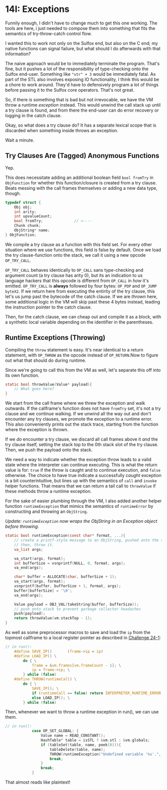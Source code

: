 # 14I: Exceptions

Funnily enough, I didn't have to change much to get this one working. The tools are here, i just needed to compose them into something that fits the semantics of try-throw-catch control flow.

I wanted this to work not only on the Sulfox end, but also on the C end; my native functions can signal failure, but what should I do afterwards with that information?

The naive approach would be to immediately terminate the program. That's fine, but it pushes a lot of the responsibility of type-checking onto the Sulfox end-user. Something like `"str" + 3` would be immediately fatal. As part of the STL also involves exposing IO functionality, I think this would be a chore to work around. They'd have to defensively program a lot of things before passing it to the Sulfox core operators. That's not great.

So, if there *is* something that is bad but not irrevocable, we have the VM throw a runtime *exception* instead. This would unwind the call stack up until a try clause is found, and from there the end-user can do error recovery or logging in the catch clause.

Okay, so what does a try clause do? It has a separate lexical scope that is discarded when something inside throws an exception.

Wait a minute.

## Try Clauses Are (Tagged) Anonymous Functions

Yep. 

This does necessitate adding an additional boolean field `bool fromTry` in `ObjFunction` for whether this function/closure is created from a try clause. Beats messing with the call frames themselves or adding a new data type, though.

```c
typedef struct {
    Obj obj;
    int arity;
    int upvalueCount;
    bool fromTry;              // <----
    Chunk chunk;
    ObjString* name;
} ObjFunction;
```

We compile a try clause as a function with this field set. For every other situation where we use functions, this field is false by default. Once we load the try clause-function onto the stack, we call it using a new opcode `OP_TRY_CALL`. 

`OP_TRY_CALL` behaves identically to `OP_CALL` sans type-checking and argument count (a try clause has arity 0), but its an indication to us language hackers that this opcode is different from `OP_CALL` in *how* it's emitted. `OP_TRY_CALL` is **always** followed by four bytes: `OP_POP` and `OP_JUMP` `byteX2`. If we return here from executing the entirity of the try clause, this let's us jump past the bytecode of the catch clause. If we are *thrown* here, some additional logic in the VM will skip past these 4 bytes instead, leading the instruction pointer to the catch clause.

Then, for the catch clause, we can cheap out and compile it as a block, with a synthetic local variable depending on the identifier in the parentheses.

## Runtime Exceptions (Throwing)

Compiling the `throw` statement is easy. It's near identical to a return statement, with `OP_THROW` as the opcode instead of `OP_RETURN`.Now to figure out what that should do during runtime. 

Since we're going to call this from the VM as well, let's separate this off into its own function.

```c
static bool throwValue(Value* payload){
    // What goes here?
}
```

We start from the call frame where we threw the exception and walk outwards. If the callframe's function does not have `fromTry` set, it's not a try clause and we continue walking. If we unwind all the way out and don't encounter any try clauses, we promote the exception to a runtime error. This also conveniently prints out the stack trace, starting from the function where the exception is thrown.

If we *do* encounter a try clause, we discard all call frames above it *and* the try clause itself, setting the stack top to the 0th stack slot of the try clause. Then, we push the payload onto the stack.

We need a way to indicate whether the exception throw leads to a valid state where the interpreter can continue executing. This is what the return value is for: `true` if the throw is caught and to continue execution, and `false` otherwise. The choice to have true indicate a successfully *caught* exception is a bit counterintuitive, but lines up with the semantics of `call` and `invoke` helper functions. That means that we can return a tail call to `throwValue` if these methods throw a runtime exception.

For the sake of easier plumbing through the VM, I also added another helper function `runtimeException` that mimics the semantics of `runtimeError` by constructing and throwing an `ObjString`.

*Update: `runtimeException` now wraps the ObjString in an Exception object before throwing.*

```c
static bool runtimeException(const char* format, ...){
    // create a printf-style message to an ObjString, pushed onto the stack
    // then, throw it.
    va_list args;

    va_start(args, format);
    int bufferSize = vsnprintf(NULL, 0, format, args);
    va_end(args);

    char* buffer = ALLOCATE(char, bufferSize + 1);
    va_start(args, format);
    vsnprintf(buffer, bufferSize + 1, format, args);
    buffer[bufferSize] = '\0';
    va_end(args);

    Value payload = OBJ_VAL(takeString(buffer, bufferSize));
    // push onto stack to prevent garbage collector headaches
    push(payload);
    return throwValue(vm.stackTop - 1);
}
```

As well as some preprocessor macros to save and load the `ip` from the topmost callframe to a local register pointer as described in [Challenge 24-1](https://github.com/munificent/craftinginterpreters/blob/master/note/answers/chapter24_calls/1.md):

```c
// in run():
    #define SAVE_IP()       (frame->ip = ip)
    #define LOAD_IP() \
        do { \
            frame = &vm.frames[vm.frameCount - 1]; \
            ip = frame->ip; \
        } while (false)
    #define THROW(runtimeCall) \
        do { \
            SAVE_IP(); \
            if (runtimeCall == false) return INTERPRETER_RUNTIME_ERROR; \
            else LOAD_IP(); \
        } while (false)
```

Then, whenever we want to throw a runtime exception in run(), we can use them.

```c
// in run():
            case OP_SET_GLOBAL: {
                Value name = READ_CONSTANT();
                HashTable* table = isSTL ? &vm.stl : &vm.globals;
                if (tableSet(table, name, peek(0))){
                    tableDelete(table, name);
                    THROW(runtimeException("Undefined variable '%s'.", AS_CSTRING(name)));          // <----
                    break;                                                                          // <----
                }
                break;
            }
```

That almost reads like plaintext!